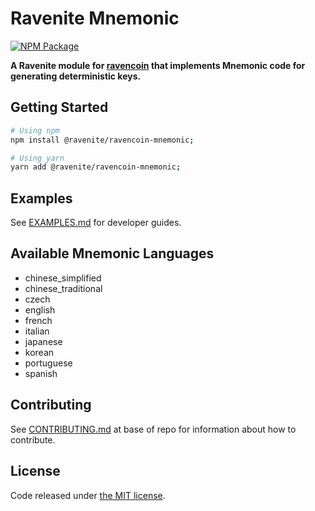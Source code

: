 # Ravenite Mnemonic

[![NPM Package](https://img.shields.io/npm/v/@ravenite/ravencoin-mnemonic.svg?style=flat-square)](https://www.npmjs.org/package/@ravenite/ravencoin-mnemonic)

**A Ravenite module for [ravencoin](https://github.com/RavenProject/Ravencoin) that implements Mnemonic code for generating deterministic keys.**

## Getting Started

```sh
# Using npm
npm install @ravenite/ravencoin-mnemonic;

# Using yarn
yarn add @ravenite/ravencoin-mnemonic;
```

## Examples

See [EXAMPLES.md](./EXAMPLES.md) for developer guides.

## Available Mnemonic Languages
* chinese_simplified
* chinese_traditional
* czech
* english
* french
* italian
* japanese
* korean
* portuguese
* spanish

## Contributing

See [CONTRIBUTING.md](../../CONTRIBUTING.md) at base of repo for information about how to contribute.

## License

Code released under [the MIT license](./LICENSE.md).